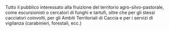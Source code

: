 Tutto il pubblico interessato alla fruizione del territorio agro-silvo-pastorale, come escursionisti o cercatori di funghi e tartufi, oltre che per gli stessi cacciatori coinvolti, per gli Ambiti Territoriali di Caccia e per i servizi di vigilanza (carabinieri, forestali, ecc.)
